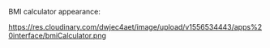 BMI calculator appearance:

https://res.cloudinary.com/dwjec4aet/image/upload/v1556534443/apps%20interface/bmiCalculator.png
